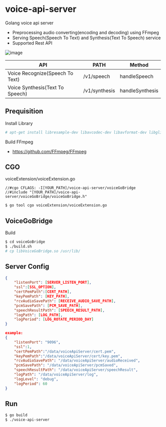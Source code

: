# voice-api-server

Golang voice api server 
 - Preprocessing audio converting(encoding and decoding) using FFmpeg 
 - Serving Speech(Speech To Text) and Synthesis(Text To Speech) service
 - Supported Rest API

![image](https://user-images.githubusercontent.com/10591350/139374435-d192b956-9b97-4314-acc9-fbb9e1a0319a.png)

| API                             | PATH          | Method          |
|---------------------------------|---------------|-----------------|
| Voice Recognize(Speech To Text) | /v1/speech    | handleSpeech    |
| Voice Synthesis(Text To Speech) | /v1/synthesis | handleSynthesis |

## Prequisition
Install Library
```bash
# apt-get install libresample-dev libavcodec-dev libavformat-dev libglib2.0-dev libswscale-dev libmp3lame-dev nasm yasm -y
```

Build FFmpeg
- https://github.com/FFmpeg/FFmpeg

## CGO
voiceExtension/voiceExtension.go
```golang
//#cgo CFLAGS: -I[YOUR_PATH]/voice-api-server/voiceGoBridge
//#include "[YOUR_PATH]/voice-api-server/voiceGoBridge/voiceGoBridge.h"
```
``` bash
$ go tool cgo voiceExtension/voiceExtension.go 
```

## VoiceGoBridge
Build
```bash
$ cd voiceGoBridge
$ ./build.sh
# cp libVoiceGoBridge.so /usr/lib/
```

## Server Config
```json
{
    "listenPort": [SERVER_LISTEN_PORT],
    "ssl":[SSL_OPTION],
    "certPemPath":[CERT_PATH],
    "keyPemPath": [KEY_PATH],
    "rcvAudioSavePath": [RECEIVE_AUDIO_SAVE_PATH],
    "pcmSavePath": [PCM_SAVE_PATH],
    "speechResultPath": [SPEECH_RESULT_PATH],
    "logPath": [LOG_PATH],
    "logPeriod": [LOG_ROTATE_PERIOD_DAY]
}

example:
{
    "listenPort": "9096",
    "ssl":1,
    "certPemPath":"/data/voiceApiServer/cert.pem",
    "keyPemPath":"/data/voiceApiServer/cert/key.pem",
    "rcvAudioSavePath": "/data/voiceApiServer/audioReceived",
    "pcmSavePath": "/data/voiceApiServer/pcmSaved",
    "speechResultPath": "/data/voiceApiServer/speechResult",
    "logPath": "/data/voiceApiServer/log",
    "logLevel": "debug",
    "logPeriod": 60
}   
```

## Run
```bash
$ go build
$ ./voice-api-server
```


